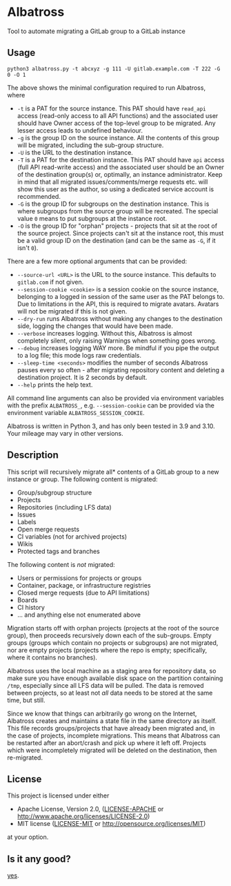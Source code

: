 # Albatross

Tool to automate migrating a GitLab group to a GitLab instance

## Usage

```shell
python3 albatross.py -t abcxyz -g 111 -U gitlab.example.com -T 222 -G 0 -O 1
```

The above shows the minimal configuration required to run Albatross, where
- `-t` is a PAT for the source instance. This PAT should have `read_api` access
  (read-only access to all API functions) and the associated user should have Owner
  access of the top-level group to be migrated. Any lesser access leads to undefined
  behaviour.
- `-g` is the group ID on the source instance. All the contents of this group will be
  migrated, including the sub-group structure.
- `-U` is the URL to the destination instance.
- `-T` is a PAT for the destination instance. This PAT should have `api` access (full
  API read-write access) and the associated user should be an Owner of the destination
  group(s) or, optimally, an instance administrator. Keep in mind that all migrated
  issues/comments/merge requests etc. will show this user as the author, so using a
  dedicated service account is recommended.
- `-G` is the group ID for subgroups on the destination instance. This is where
  subgroups from the source group will be recreated. The special value `0` means to put
  subgroups at the instance root.
- `-O` is the group ID for "orphan" projects - projects that sit at the root of the
  source project. Since projects can't sit at the instance root, this must be a valid
  group ID on the destination (and can be the same as `-G`, if it isn't `0`).

There are a few more optional arguments that can be provided:
- `--source-url <URL>` is the URL to the source instance. This defaults to `gitlab.com` if not
  given.
- `--session-cookie <cookie>` is a session cookie on the source instance, belonging to a
  logged in session of the same user as the PAT belongs to. Due to limitations in the
  API, this is required to migrate avatars. Avatars will not be migrated if this is not
  given.
- `--dry-run` runs Albatross without making any changes to the destination side, logging
  the changes that would have been made.
- `--verbose` increases logging. Without this, Albatross is almost completely silent,
  only raising Warnings when something goes wrong.
- `--debug` increases logging WAY more. Be mindful if you pipe the output to a log file;
  this mode logs raw credentials.
- `--sleep-time <seconds>` modifies the number of seconds Albatross pauses every so
  often - after migrating repository content and deleting a destination project. It is 2
  seconds by default.
- `--help` prints the help text.

All command line arguments can also be provided via environment variables with the
prefix `ALBATROSS_`, e.g. `--session-cookie` can be provided via the environment
variable `ALBATROSS_SESSION_COOKIE`.

Albatross is written in Python 3, and has only been tested in 3.9 and 3.10. Your mileage
may vary in other versions.

## Description

This script will recursively migrate all* contents of a GitLab group to a new instance
or group. The following content is migrated:
- Group/subgroup structure
- Projects
- Repositories (including LFS data)
- Issues
- Labels
- Open merge requests
- CI variables (not for archived projects)
- Wikis
- Protected tags and branches

The following content is _not_ migrated:
- Users or permissions for projects or groups
- Container, package, or infrastructure registries
- Closed merge requests (due to API limitations)
- Boards
- CI history
- ... and anything else not enumerated above

Migration starts off with orphan projects (projects at the root of the source group),
then proceeds recursively down each of the sub-groups. Empty groups (groups which
contain no projects or subgroups) are not migrated, nor are empty projects (projects
where the repo is empty; specifically, where it contains no branches).

Albatross uses the local machine as a staging area for repository data, so make sure you
have enough available disk space on the partition containing `/tmp`, especially since
all LFS data will be pulled. The data is removed between projects, so at least not _all_
data needs to be stored at the same time, but still.

Since we know that things can arbitrarily go wrong on the Internet, Albatross creates
and maintains a state file in the same directory as itself. This file records
groups/projects that have already been migrated and, in the case of projects, incomplete
migrations. This means that Albatross can be restarted after an abort/crash and pick up
where it left off. Projects which were incompletely migrated will be deleted on the
destination, then re-migrated.

## License

This project is licensed under either
* Apache License, Version 2.0, ([LICENSE-APACHE](LICENSE-APACHE) or http://www.apache.org/licenses/LICENSE-2.0)
* MIT license ([LICENSE-MIT](LICENSE-MIT) or http://opensource.org/licenses/MIT)

at your option.

## Is it any good?

[yes](https://news.ycombinator.com/item?id=3067434).
